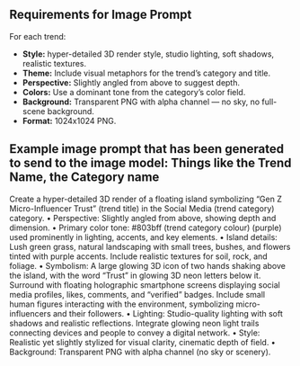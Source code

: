 ## Requirements for Image Prompt
For each trend:
- **Style:** hyper-detailed 3D render style, studio lighting, soft shadows, realistic textures.
- **Theme:** Include visual metaphors for the trend’s category and title.
- **Perspective:** Slightly angled from above to suggest depth.
- **Colors:** Use a dominant tone from the category’s color field.
- **Background:** Transparent PNG with alpha channel — no sky, no full-scene background.
- **Format:** 1024x1024 PNG.

## Example image prompt that has been generated to send to the image model: Things like the Trend Name, the Category name
Create a hyper-detailed 3D render of a floating island symbolizing “Gen Z Micro-Influencer Trust” (trend title) in the Social Media (trend category) category.
	•	Perspective: Slightly angled from above, showing depth and dimension.
	•	Primary color tone: #803bff (trend category colour) (purple) used prominently in lighting, accents, and key elements.
	•	Island details: Lush green grass, natural landscaping with small trees, bushes, and flowers tinted with purple accents. Include realistic textures for soil, rock, and foliage.
	•	Symbolism: A large glowing 3D icon of two hands shaking above the island, with the word “Trust” in glowing 3D neon letters below it. Surround with floating holographic smartphone screens displaying social media profiles, likes, comments, and “verified” badges. Include small human figures interacting with the environment, symbolizing micro-influencers and their followers.
	•	Lighting: Studio-quality lighting with soft shadows and realistic reflections. Integrate glowing neon light trails connecting devices and people to convey a digital network.
	•	Style: Realistic yet slightly stylized for visual clarity, cinematic depth of field.
	•	Background: Transparent PNG with alpha channel (no sky or scenery).

